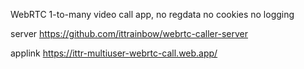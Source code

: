 WebRTC 1-to-many video call app, no regdata no cookies no logging

server https://github.com/ittrainbow/webrtc-caller-server

applink https://ittr-multiuser-webrtc-call.web.app/
